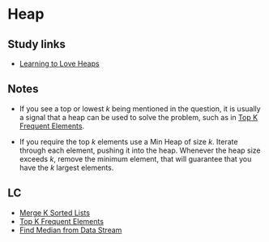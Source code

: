# Heap

## Study links

- [Learning to Love Heaps](https://medium.com/basecs/learning-to-love-heaps-cef2b273a238)

## Notes

- If you see a top or lowest _k_ being mentioned in the question, it is usually a signal that a heap can be used to solve the problem, such as in [Top K Frequent Elements](https://leetcode.com/problems/top-k-frequent-elements/).

- If you require the top _k_ elements use a Min Heap of size _k_. Iterate through each element, pushing it into the heap. Whenever the heap size exceeds _k_, remove the minimum element, that will guarantee that you have the _k_ largest elements.

## LC

- [Merge K Sorted Lists](https://leetcode.com/problems/merge-k-sorted-lists/)
- [Top K Frequent Elements](https://leetcode.com/problems/top-k-frequent-elements/)
- [Find Median from Data Stream](https://leetcode.com/problems/find-median-from-data-stream/)

